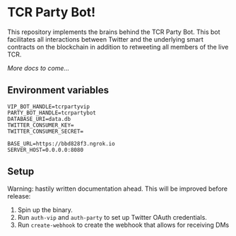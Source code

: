 # TCR Party Bot!

This repository implements the brains behind the TCR Party Bot. This bot
facilitates all interactions between Twitter and the underlying smart contracts
on the blockchain in addition to retweeting all members of the live TCR.

_More docs to come..._

## Environment variables
```
VIP_BOT_HANDLE=tcrpartyvip
PARTY_BOT_HANDLE=tcrpartybot
DATABASE_URI=data.db
TWITTER_CONSUMER_KEY=
TWITTER_CONSUMER_SECRET=

BASE_URL=https://bbd828f3.ngrok.io
SERVER_HOST=0.0.0.0:8080
```

## Setup
Warning: hastily written documentation ahead. This will be improved before
release:

1. Spin up the binary.
2. Run `auth-vip` and `auth-party` to set up Twitter OAuth credentials.
3. Run `create-webhook` to create the webhook that allows for receiving DMs
